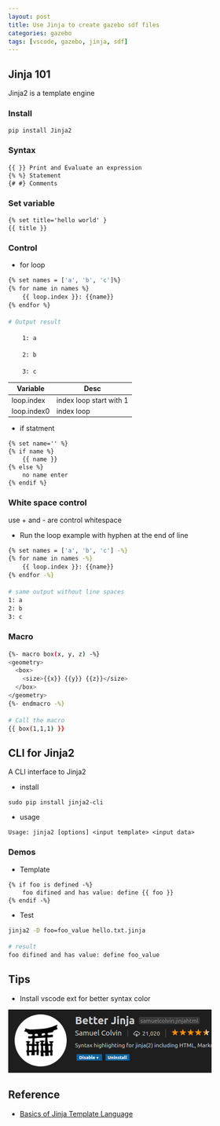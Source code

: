 ```yaml
---
layout: post
title: Use Jinja to create gazebo sdf files
categories: gazebo
tags: [vscode, gazebo, jinja, sdf]
---
```


## Jinja 101
Jinja2 is a template engine

### Install
~~~
pip install Jinja2
~~~

### Syntax
~~~
{{ }} Print and Evaluate an expression
{% %} Statement
{# #} Comments
~~~

### Set variable
~~~jinja
{% set title='hello world' }
{{ title }}
~~~

### Control 
- for loop
~~~bash
{% set names = ['a', 'b', 'c']%}
{% for name in names %}
    {{ loop.index }}: {{name}}
{% endfor %}

# Output result

    1: a

    2: b

    3: c
~~~

|  Variable   | Desc     |
| --- | --- | 
| loop.index    | index loop start with 1    | 
| loop.index0   | index loop 

- if statment
~~~
{% set name='' %}
{% if name %}
    {{ name }}
{% else %}
    no name enter
{% endif %}
~~~

### White space control
use + and - are control whitespace
- Run the loop example with hyphen at the end of line
~~~bash
{% set names = ['a', 'b', 'c'] -%}
{% for name in names -%}
    {{ loop.index }}: {{name}}
{% endfor -%}

# same output without line spaces
1: a
2: b
3: c
~~~

### Macro
~~~bash
{%- macro box(x, y, z) -%}
<geometry>
  <box>
    <size>{{x}} {{y}} {{z}}</size>
  </box>
</geometry>
{%- endmacro -%}

# Call the macro
{{ box(1,1,1) }}
~~~

## CLI for Jinja2
A CLI interface to Jinja2

- install
```
sudo pip install jinja2-cli
```
- usage
```
Usage: jinja2 [options] <input template> <input data>
```
### Demos
- Template
```
{% if foo is defined -%}
    foo difined and has value: define {{ foo }}
{% endif -%}
```

- Test
```bash
jinja2 -D foo=foo_value hello.txt.jinja

# result
foo difined and has value: define foo_value
```

## Tips
- Install vscode ext for better syntax color

![](/images/2018-12-04-23-16-27.png)

## Reference
- [Basics of Jinja Template Language](https://overiq.com/flask-101/basics-of-jinja-template-language/#attributes-and-method)